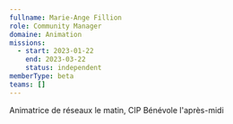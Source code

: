 ```yaml
---
fullname: Marie-Ange Fillion
role: Community Manager
domaine: Animation
missions:
  - start: 2023-01-22
    end: 2023-03-22
    status: independent
memberType: beta
teams: []
---
```

Animatrice de réseaux le matin, CIP Bénévole l'après-midi
